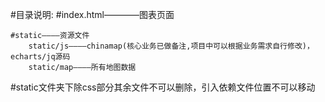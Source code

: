 #目录说明:
    #index.html————图表页面

    #static————资源文件
        static/js————chinamap(核心业务已做备注,项目中可以根据业务需求自行修改)，echarts/jq源码
        static/map————所有地图数据
#static文件夹下除css部分其余文件不可以删除，引入依赖文件位置不可以移动


